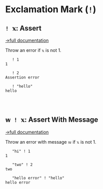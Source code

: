 # Exclamation Mark (`!`)

## `! 𝕩`: Assert
[→full documentation](https://mlochbaum.github.io/BQN/doc/assert.html#assert)

Throw an error if `𝕩` is not 1.

```bqn
   ! 1
1

   ! 2
Assertion error

   ! "hello"
hello




```
## `𝕨 ! 𝕩`: Assert With Message
[→full documentation](https://mlochbaum.github.io/BQN/doc/assert.html#assert)

Throw an error with message `𝕨` if `𝕩` is not 1.

```bqn
   "hi" ! 1
1

   "two" ! 2
two

   "hello error" ! "hello"
hello error
```
